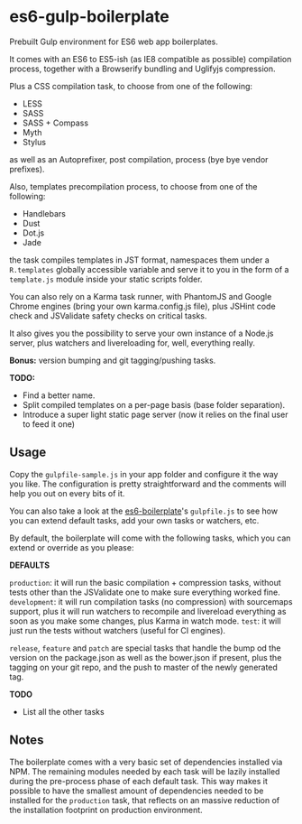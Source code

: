 es6-gulp-boilerplate
=================

Prebuilt Gulp environment for ES6 web app boilerplates.

It comes with an ES6 to ES5-ish (as IE8 compatible as possible) compilation
process, together with a Browserify bundling and Uglifyjs compression.

Plus a CSS compilation task, to choose from one of the following:

- LESS
- SASS
- SASS + Compass
- Myth
- Stylus

as well as an Autoprefixer, post compilation, process (bye bye vendor prefixes).

Also, templates precompilation process, to choose from one of the following:

- Handlebars
- Dust
- Dot.js
- Jade

the task compiles templates in JST format, namespaces them under a `R.templates`
globally accessible variable and serve it to you in the form of a `template.js`
module inside your static scripts folder.

You can also rely on a Karma task runner, with PhantomJS and Google Chrome
engines (bring your own karma.config.js file), plus JSHint code check and
JSValidate safety checks on critical tasks.

It also gives you the possibility to serve your own instance of a Node.js server,
plus watchers and livereloading for, well, everything really.

**Bonus:** version bumping and git tagging/pushing tasks.

**TODO:**

- Find a better name.
- Split compiled templates on a per-page basis (base folder separation).
- Introduce a super light static page server (now it relies on the final user
  to feed it one)


Usage
-------------------

Copy the `gulpfile-sample.js` in your app folder and configure it the way you
like. The configuration is pretty straightforward and the comments will help you
out on every bits of it.

You can also take a look at the [es6-boilerplate][1]'s `gulpfile.js` to see how
you can extend default tasks, add your own tasks or watchers, etc.

By default, the boilerplate will come with the following tasks, which you can
extend or override as you please:

**DEFAULTS**

`production`: it will run the basic compilation + compression tasks, without tests
other than the JSValidate one to make sure everything worked fine.
`development`: it will run compilation tasks (no compression) with sourcemaps
support, plus it will run watchers to recompile and livereload everything as soon
as you make some changes, plus Karma in watch mode.
`test`: it will just run the tests without watchers (useful for CI engines).

`release`, `feature` and `patch` are special tasks that handle the bump od the
version on the package.json as well as the bower.json if present, plus the tagging
on your git repo, and the push to master of the newly generated tag.

**TODO**

- List all the other tasks

Notes
---------------------

The boilerplate comes with a very basic set of dependencies installed via NPM.
The remaining modules needed by each task will be lazily installed during the
pre-process phase of each default task.
This way makes it possible to have the smallest amount of dependencies needed to
be installed for the `production` task, that reflects on an massive reduction of
the installation footprint on production environment.


[1]:http://github.com/Meesayen/es6-boilerplate

